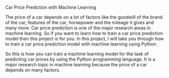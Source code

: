 Car Price Prediction with Machine Learning

The price of a car depends on a lot of factors like the goodwill of the brand of the car, features of the car, horsepower and the mileage it gives and many more. Car price prediction is one of the major research areas in machine learning. So if you want to learn how to train a car price prediction model then this project is for you. In this project, I will take you through how to train a car price prediction model with machine learning using Python.

So this is how you can train a machine learning model for the task of predicting car prices by using the Python programming language. It is a major research topic in machine learning because the price of a car depends on many factors.
